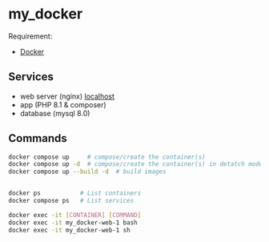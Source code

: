 # my_docker

Requirement:
- [Docker](https://docs.docker.com/get-docker/)

## Services
 - web server (nginx) [localhost](http://localhost/)
 - app (PHP 8.1 & composer)
 - database (mysql 8.0)

## Commands
```bash
docker compose up     # compose/create the container(s)
docker compose up -d  # compose/create the container(s) in detatch mode
docker compose up --build -d  # build images


docker ps           # List containers
docker compose ps   # List services

docker exec -it [CONTAINER] [COMMAND]
docker exec -it my_docker-web-1 bash
docker exec -it my_docker-web-1 sh
```
